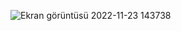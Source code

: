 
![Ekran görüntüsü 2022-11-23 143738](https://user-images.githubusercontent.com/65927735/203537410-4124a917-2349-4afb-9af5-e4e9272e3375.png)
